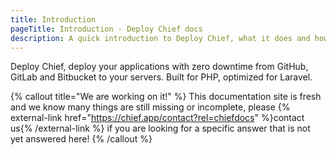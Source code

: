 ```yaml
---
title: Introduction
pageTitle: Introduction - Deploy Chief docs
description: A quick introduction to Deploy Chief, what it does and how to use it.
---
```


Deploy Chief, deploy your applications with zero downtime from GitHub, GitLab and Bitbucket to your servers. Built for PHP, optimized for Laravel.

{% callout title="We are working on it!" %}
This documentation site is fresh and we know many things are still missing or incomplete, please {% external-link href="https://chief.app/contact?rel=chiefdocs" %}contact us{% /external-link %} if you are looking for a specific answer that is not yet answered here!
{% /callout %}
